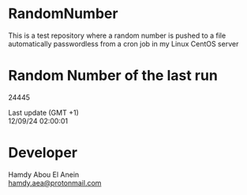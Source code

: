 # RandomNumber    
This is a test repository where a random number is pushed to a file automatically passwordless from a cron job in my Linux CentOS server    
# Random Number of the last run   
24445
      
Last update (GMT +1)    
12/09/24 02:00:01
# Developer    
Hamdy Abou El Anein   
hamdy.aea@protonmail.com
